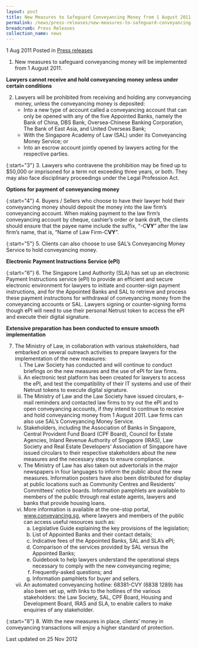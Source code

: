 ```yaml
---
layout: post
title: New Measures to Safeguard Conveyancing Money from 1 August 2011
permalink: /news/press-releases/new-measures-to-safeguard-conveyancing-money-from-1-august-2011
breadcrumb: Press Releases
collection_name: news
---
```



1 Aug 2011 Posted in [Press releases](/news/press-releases)

1. New measures to safeguard conveyancing money will be implemented from 1 August 2011.

**Lawyers cannot receive and hold conveyancing money unless under certain conditions**

<ol start="2">
<li> Lawyers will be prohibited from receiving and holding any conveyancing money, unless the conveyancing money is deposited:

<ul>

<li>Into a new type of account called a conveyancing account that can only be opened with any of the five Appointed Banks, namely the Bank of China, DBS Bank, Oversea-Chinese Banking Corporation, The Bank of East Asia, and United Overseas Bank;</li>

<li>With the Singapore Academy of Law (SAL) under its Conveyancing Money Service; or</li>

<li>Into an escrow account jointly opened by lawyers acting for the respective parties.</li>


</ul>


</li>
</ol>

{:start="3"}
3. Lawyers who contravene the prohibition may be fined up to $50,000 or imprisoned for a term not exceeding three years, or both.  They may also face disciplinary proceedings under the Legal Profession Act.

**Options for payment of conveyancing money**

{:start="4"}
4. Buyers / Sellers who choose to have their lawyer hold their conveyancing money should deposit the money into the law firm’s conveyancing account. When making payment to the law firm’s conveyancing account by cheque, cashier’s order or bank draft, the clients should ensure that the payee name include the suffix, “-C**VY**” after the law firm’s name, that is, “Name of Law Firm-C**VY**”.

{:start="5"}
5. Clients can also choose to use SAL’s Conveyancing Money Service to hold conveyancing money. 


**Electronic Payment Instructions Service (ePI)**

{:start="6"}
6. The Singapore Land Authority (SLA) has set up an electronic Payment Instructions service (ePI) to provide an efficient and secure electronic environment for lawyers to initiate and counter-sign payment instructions, and for the Appointed Banks and SAL to retrieve and process these payment instructions for withdrawal of conveyancing money from the conveyancing accounts or SAL. Lawyers signing or counter-signing forms though ePI will need to use their personal Netrust token to access the ePI and execute their digital signature.


**Extensive preparation has been conducted to ensure smooth implementation**

<ol start="7">
<li> The Ministry of Law, in collaboration with various stakeholders, had embarked on several outreach activities to prepare lawyers for the implementation of the new measures:

<ol style="list-style-type: lower-roman">
<li>The Law Society has conducted and will continue to conduct briefings on the new measures and the use of ePI for law firms.</li>
<li>An electronic test platform has been created for lawyers to access the ePI, and test the compatibility of their IT systems and use of their Netrust tokens to execute digital signature.</li>
<li>The Ministry of Law and the Law Society have issued circulars, e-mail reminders and contacted law firms to try out the ePI and to open conveyancing accounts, if they intend to continue to receive and hold conveyancing money from 1 August 2011. Law firms can also use SAL’s Conveyancing Money Service.</li>
<li>Stakeholders, including the Association of Banks in Singapore, Central Provident Fund Board (CPF Board), Council for Estate Agencies, Inland Revenue Authority of Singapore (IRAS), Law Society and Real Estate Developers’ Association of Singapore have issued circulars to their respective stakeholders about the new measures and the necessary steps to ensure compliance.</li>
<li>The Ministry of Law has also taken out advertorials in the major newspapers in four languages to inform the public about the new measures. Information posters have also been distributed for display at public locations such as Community Centres and Residents’ Committees’ notice boards. Information pamphlets are available to members of the public through real estate agents, lawyers and banks that provide housing loans.</li>

<li>More information is available at the one-stop portal, <a href="http://www.conveyancing.sg">www.conveyancing.sg</a>, where lawyers and members of the public can access useful resources such as:

<ol style="list-style-type: lower-alpha">

<li>Legislative Guide explaining the key provisions of the legislation;</li>
<li>List of Appointed Banks and their contact details;</li>
<li>Indicative fees of the Appointed Banks, SAL and SLA’s ePI;</li>
<li>Comparison of the services provided by SAL versus the Appointed Banks;</li>
<li>Guidebook to help lawyers understand the operational steps necessary to comply with the new conveyancing regime;</li>
<li>Frequently-asked questions; and</li>
<li>Information pamphlets for buyer and sellers.</li>


</ol>



</li>

<li>An automated conveyancing hotline: 68381-CVY (6838 1289) has also been set up, with links to the hotlines of the various stakeholders: the Law Society, SAL, CPF Board, Housing and Development Board, IRAS and SLA, to enable callers to make enquiries of any stakeholder.</li>




</ol>


</li>
</ol>


{:start="8"}
8. With the new measures in place, clients’ money in conveyancing transactions will enjoy a higher standard of protection.


<p class="right-side-updated">Last updated on 25 Nov 2012</p>

